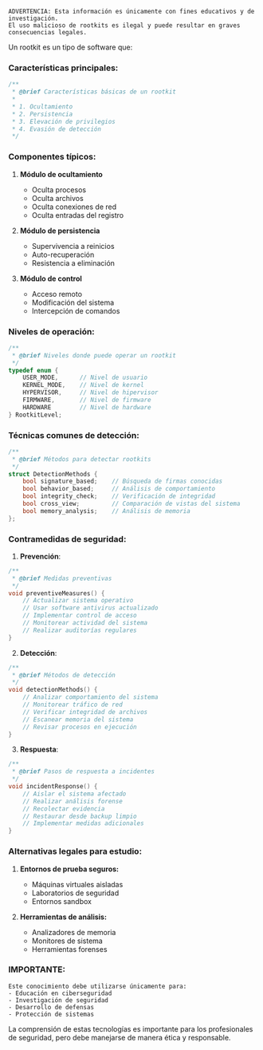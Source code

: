 ```text
ADVERTENCIA: Esta información es únicamente con fines educativos y de investigación.
El uso malicioso de rootkits es ilegal y puede resultar en graves consecuencias legales.
```

Un rootkit es un tipo de software que:

### Características principales:

```c
/**
 * @brief Características básicas de un rootkit
 *
 * 1. Ocultamiento
 * 2. Persistencia
 * 3. Elevación de privilegios
 * 4. Evasión de detección
 */
```

### Componentes típicos:

1. **Módulo de ocultamiento**

   - Oculta procesos
   - Oculta archivos
   - Oculta conexiones de red
   - Oculta entradas del registro

2. **Módulo de persistencia**

   - Supervivencia a reinicios
   - Auto-recuperación
   - Resistencia a eliminación

3. **Módulo de control**
   - Acceso remoto
   - Modificación del sistema
   - Intercepción de comandos

### Niveles de operación:

```c
/**
 * @brief Niveles donde puede operar un rootkit
 */
typedef enum {
    USER_MODE,      // Nivel de usuario
    KERNEL_MODE,    // Nivel de kernel
    HYPERVISOR,     // Nivel de hipervisor
    FIRMWARE,       // Nivel de firmware
    HARDWARE        // Nivel de hardware
} RootkitLevel;
```

### Técnicas comunes de detección:

```c
/**
 * @brief Métodos para detectar rootkits
 */
struct DetectionMethods {
    bool signature_based;    // Búsqueda de firmas conocidas
    bool behavior_based;     // Análisis de comportamiento
    bool integrity_check;    // Verificación de integridad
    bool cross_view;         // Comparación de vistas del sistema
    bool memory_analysis;    // Análisis de memoria
};
```

### Contramedidas de seguridad:

1. **Prevención**:

```c
/**
 * @brief Medidas preventivas
 */
void preventiveMeasures() {
    // Actualizar sistema operativo
    // Usar software antivirus actualizado
    // Implementar control de acceso
    // Monitorear actividad del sistema
    // Realizar auditorías regulares
}
```

2. **Detección**:

```c
/**
 * @brief Métodos de detección
 */
void detectionMethods() {
    // Analizar comportamiento del sistema
    // Monitorear tráfico de red
    // Verificar integridad de archivos
    // Escanear memoria del sistema
    // Revisar procesos en ejecución
}
```

3. **Respuesta**:

```c
/**
 * @brief Pasos de respuesta a incidentes
 */
void incidentResponse() {
    // Aislar el sistema afectado
    // Realizar análisis forense
    // Recolectar evidencia
    // Restaurar desde backup limpio
    // Implementar medidas adicionales
}
```

### Alternativas legales para estudio:

1. **Entornos de prueba seguros:**

   - Máquinas virtuales aisladas
   - Laboratorios de seguridad
   - Entornos sandbox

2. **Herramientas de análisis:**
   - Analizadores de memoria
   - Monitores de sistema
   - Herramientas forenses

### IMPORTANTE:

```text
Este conocimiento debe utilizarse únicamente para:
- Educación en ciberseguridad
- Investigación de seguridad
- Desarrollo de defensas
- Protección de sistemas
```

La comprensión de estas tecnologías es importante para los profesionales de seguridad, pero debe manejarse de manera ética y responsable.
